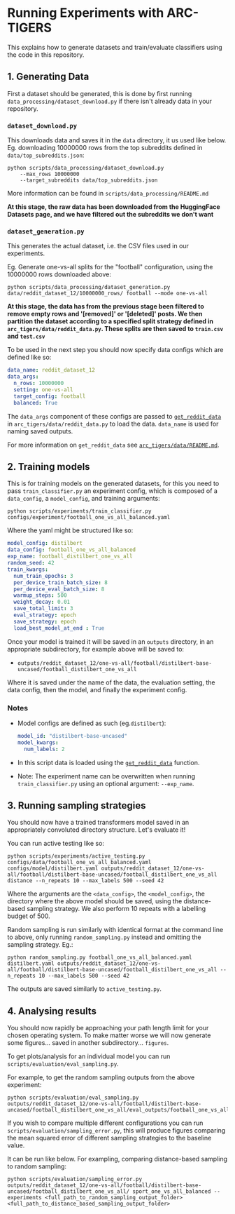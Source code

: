 # Running Experiments with ARC-TIGERS
This explains how to generate datasets and train/evaluate classifiers using the code in this repository.

## 1. Generating Data

First a dataset should be generated, this is done by first running `data_processing/dataset_download.py` if there isn't already data in your repository.

### `dataset_download.py`

This downloads data and saves it in the `data` directory, it us used like below. Eg. downloading 10000000 rows from the top subreddits defined in `data/top_subreddits.json`:
```
python scripts/data_processing/dataset_download.py
    --max_rows 10000000
    --target_subreddits data/top_subreddits.json
```
More information can be found in `scripts/data_processing/README.md`

**At this stage, the raw data has been downloaded from the HuggingFace Datasets page, and we have filtered out the subreddits we don't want**

### `dataset_generation.py`

This generates the actual dataset, i.e. the CSV files used in our experiments.

Eg. Generate one-vs-all splits for the "football" configuration, using the 10000000 rows downloaded above:
```
python scripts/data_processing/dataset_generation.py data/reddit_dataset_12/10000000_rows/ football --mode one-vs-all
```

**At this stage, the data has from the previous stage been filtered to remove empty rows and '[removed]' or '[deleted]' posts. We then partition the dataset according to a specified split strategy defined in `arc_tigers/data/reddit_data.py`. These splits are then saved to `train.csv` and `test.csv`**

To be used in the next step you should now specify data configs which are defined like so:

```yaml
data_name: reddit_dataset_12
data_args:
  n_rows: 10000000
  setting: one-vs-all
  target_config: football
  balanced: True
```

The `data_args` component of these configs are passed to [`get_reddit_data`](https://github.com/alan-turing-institute/ARC-TIGERS/blob/30-one-vs-all-classification/src/arc_tigers/data/reddit_data.py#L110) in `arc_tigers/data/reddit_data.py` to load the data. `data_name` is used for naming saved outputs.

For more information on `get_reddit_data` see [`arc_tigers/data/README.md`](https://github.com/alan-turing-institute/ARC-TIGERS/blob/30-one-vs-all-classification/src/arc_tigers/data/README.md).

## 2. Training models

This is for training models on the generated datasets, for this you need to pass `train_classifier.py` an experiment config, which is composed of a `data_config`, a `model_config`, and training arguments:

```
python scripts/experiments/train_classifier.py configs/experiment/football_one_vs_all_balanced.yaml
```

Where the yaml might be structured like so:
``` yaml
model_config: distilbert
data_config: football_one_vs_all_balanced
exp_name: football_distilbert_one_vs_all
random_seed: 42
train_kwargs:
  num_train_epochs: 3
  per_device_train_batch_size: 8
  per_device_eval_batch_size: 8
  warmup_steps: 500
  weight_decay: 0.01
  save_total_limit: 3
  eval_strategy: epoch
  save_strategy: epoch
  load_best_model_at_end : True
```
Once your model is trained it will be saved in an `outputs` directory, in an appropriate subdirectory, for example above will be saved to:
- `outputs/reddit_dataset_12/one-vs-all/football/distilbert-base-uncased/football_distilbert_one_vs_all
`

Where it is saved under the name of the data, the evaluation setting, the data config, then the model, and finally the experiment config.

### Notes
- Model configs are defined as such (eg.`distilbert`):
  ```yaml
  model_id: "distilbert-base-uncased"
  model_kwargs:
    num_labels: 2
  ```
- In this script data is loaded using the [`get_reddit_data`](https://github.com/alan-turing-institute/ARC-TIGERS/blob/30-one-vs-all-classification/src/arc_tigers/data/reddit_data.py#L110) function.

- Note: The experiment name can be overwritten when running  `train_classifier.py` using an optional argument: `--exp_name`.

## 3. Running sampling strategies

You should now have a trained transformers model saved in an appropriately convoluted directory structure. Let's evaluate it!

You can run active testing like so:

```
python scripts/experiments/active_testing.py configs/data/football_one_vs_all_balanced.yaml configs/model/distilbert.yaml outputs/reddit_dataset_12/one-vs-all/football/distilbert-base-uncased/football_distilbert_one_vs_all distance --n_repeats 10 --max_labels 500 --seed 42
```
Where the arguments are the `<data_config>`, the `<model_config>`, the directory where the above model should be saved, using the distance-based sampling strategy. We also perform 10 repeats with a labelling budget of 500.


Random sampling is run similarly with identical format at the command line to above, only running `random_sampling.py` instead and omitting the sampling strategy. Eg.:

```
python random_sampling.py football_one_vs_all_balanced.yaml distilbert.yaml outputs/reddit_dataset_12/one-vs-all/football/distilbert-base-uncased/football_distilbert_one_vs_all --n_repeats 10 --max_labels 500 --seed 42
```

The outputs are saved similarly to `active_testing.py`.

## 4. Analysing results

You should now rapidly be approaching your path length limit for your chosen operating system. To make matter worse we will now generate some figures... saved in another subdirectory... `figures`.

To get plots/analysis for an individual model you can run `scripts/evaluation/eval_sampling.py`.

For example, to get the random sampling outputs from the above experiment:

```
python scripts/evaluation/eval_sampling.py outputs/reddit_dataset_12/one-vs-all/football/distilbert-base-uncased/football_distilbert_one_vs_all/eval_outputs/football_one_vs_all_balanced/random_sampling_outputs
```

If you wish to compare multiple different configurations you can run `scripts/evaluation/sampling_error.py`, this will produce figures comparing the mean squared error of different sampling strategies to the baseline value.

It can be run like below. For exampling, comparing distance-based sampling to random sampling:

```
python scripts/evaluation/sampling_error.py outputs/reddit_dataset_12/one-vs-all/football/distilbert-base-uncased/football_distilbert_one_vs_all/ sport_one_vs_all_balanced --experiments <full_path_to_random_sampling_output_folder> <full_path_to_distance_based_sampling_output_folder>
```
